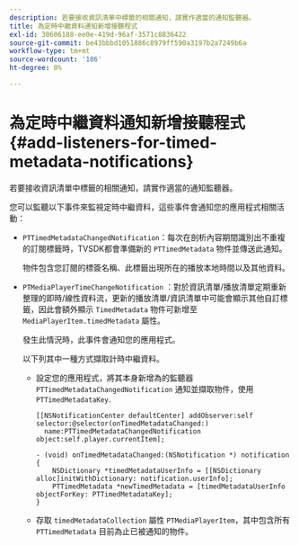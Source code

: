 ```yaml
---
description: 若要接收資訊清單中標籤的相關通知，請實作適當的通知監聽器。
title: 為定時中繼資料通知新增接聽程式
exl-id: 30606188-ee0e-419d-96af-3571c8836422
source-git-commit: be43bbbd1051886c8979ff590a3197b2a7249b6a
workflow-type: tm+mt
source-wordcount: '186'
ht-degree: 0%

---
```


# 為定時中繼資料通知新增接聽程式 {#add-listeners-for-timed-metadata-notifications}

若要接收資訊清單中標籤的相關通知，請實作適當的通知監聽器。

您可以監聽以下事件來監視定時中繼資料，這些事件會通知您的應用程式相關活動：

* `PTTimedMetadataChangedNotification`：每次在剖析內容期間識別出不重複的訂閱標籤時，TVSDK都會準備新的 `PTTimedMetadata` 物件並傳送此通知。

   物件包含您訂閱的標簽名稱、此標籤出現所在的播放本地時間以及其他資料。

* `PTMediaPlayerTimeChangeNotification` ：對於資訊清單/播放清單定期重新整理的即時/線性資料流，更新的播放清單/資訊清單中可能會顯示其他自訂標籤，因此會額外顯示 `TimedMetadata` 物件可新增至 `MediaPlayerItem.timedMetadata` 屬性。

   發生此情況時，此事件會通知您的應用程式。

   以下列其中一種方式擷取計時中繼資料。

   * 設定您的應用程式，將其本身新增為的監聽器 `PTTimedMetadataChangedNotification` 通知並擷取物件，使用 `PTTimedMetadataKey`.

      ```
      [[NSNotificationCenter defaultCenter] addObserver:self selector:@selector(onTimedMetadataChanged:)  
        name:PTTimedMetadataChangedNotification object:self.player.currentItem]; 
      
      - (void) onTimedMetadataChanged:(NSNotification *) notification { 
          NSDictionary *timedMetadataUserInfo = [[NSDictionary alloc]initWithDictionary: notification.userInfo]; 
          PTTimedMetadata *newTimedMetadata = [timedMetadataUserInfo objectForKey: PTTimedMetadataKey]; 
      }
      ```

   * 存取 `timedMetadataCollection` 屬性 `PTMediaPlayerItem`，其中包含所有 `PTTimedMetadata` 目前為止已被通知的物件。
